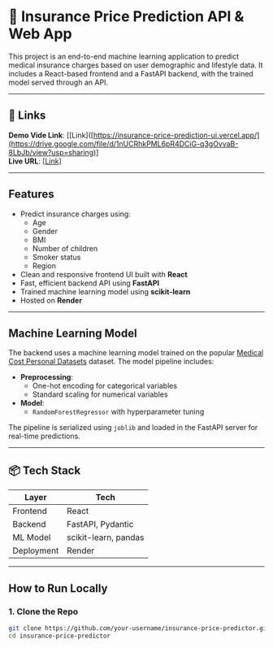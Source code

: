 # 🏥 Insurance Price Prediction API & Web App

This project is an end-to-end machine learning application to predict medical insurance charges based on user demographic and lifestyle data. It includes a React-based frontend and a FastAPI backend, with the trained model served through an API.

---

## 🔗 Links

**Demo Vide Link**: [[Link]([https://insurance-price-prediction-ui.vercel.app/](https://drive.google.com/file/d/1nUCRhkPML6pR4DCiG-q3gOvvaB-8LbJb/view?usp=sharing)]  
**Live URL**: [[Link](https://insurance-price-prediction-ui.vercel.app/)]  

---

## Features

- Predict insurance charges using:
  - Age
  - Gender
  - BMI
  - Number of children
  - Smoker status
  - Region
- Clean and responsive frontend UI built with **React**
- Fast, efficient backend API using **FastAPI**
- Trained machine learning model using **scikit-learn**
- Hosted on **Render**

---

## Machine Learning Model

The backend uses a machine learning model trained on the popular [Medical Cost Personal Datasets](https://www.kaggle.com/datasets/mirichoi0218/insurance) dataset. The model pipeline includes:

- **Preprocessing**:
  - One-hot encoding for categorical variables
  - Standard scaling for numerical variables
- **Model**:
  - `RandomForestRegressor` with hyperparameter tuning

The pipeline is serialized using `joblib` and loaded in the FastAPI server for real-time predictions.

---

## 📦 Tech Stack

| Layer        | Tech                      |
|--------------|---------------------------|
| Frontend     | React            |
| Backend      | FastAPI, Pydantic         |
| ML Model     | scikit-learn, pandas      |
| Deployment   | Render                    |

---

## How to Run Locally

### 1. Clone the Repo

```bash
git clone https://github.com/your-username/insurance-price-predictor.git
cd insurance-price-predictor
